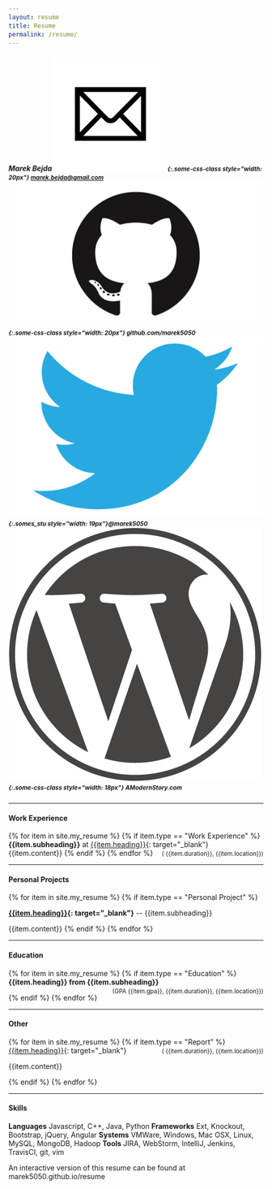 ```yaml
---
layout: resume
title: Resume
permalink: /resume/
---
```


##### Marek Bejda <small>![email](/static/emails.png){:.some-css-class style="width: 20px"}  marek.bejda@gmail.com ![email](/static/github.jpeg){:.some-css-class style="width: 20px"}  github.com/marek5050 ![email](/static/twitter.jpg){:.somes_stu style="width: 19px"}@marek5050 ![email](/static/wordpress.png){:.some-css-class style="width: 18px"} AModernStory.com </small>

----
<style  media="print">
.container{
        width:100%;
        margin:0px!important;
        padding:0px!important;
        max-width:100%;
}
small{
    font-size:60%;
}
*{
font-size:95%;
}
p{
margin-bottom:0px;
}
ul{
margin-bottom:5px;
}
hr{
margin:7px 0px;
}

h4{
font-weight:700;
}

</style>
<style>
.pull-right{
float:right}
.post-content h4{
 font-size:95%;
 margin-bottom:2px;
}
h4{
font-weight:700;
}
</style>
#### Work Experience

{% for item in site.my_resume %}
{% if item.type == "Work Experience" %}
**{{item.subheading}}** at [{{item.heading}}]({{item.link}}){: target="_blank"} <span class='pull-right'><small>( {{item.duration}}, {{item.location}})</small></span>
{{item.content}}
{% endif %}
{% endfor %}

----

#### Personal Projects

{% for item in site.my_resume %}
{% if item.type == "Personal Project" %}

**[{{item.heading}}]({{item.link}}){: target="_blank"}** -- {{item.subheading}}

{{item.content}}
{% endif %}
{% endfor %}

----

#### Education

{% for item in site.my_resume %}
{% if item.type == "Education" %}
**{{item.heading}} from {{item.subheading}}** <span class='pull-right'><small>(GPA {{item.gpa}}, {{item.duration}}, {{item.location}})</small></span>

<!-- [{{item.heading}}]({{item.link}}){: target="_blank"} -->
{% endif %}
{% endfor %}

----

#### Other

{% for item in site.my_resume %}
{% if item.type == "Report" %}
[{{item.heading}}]({{item.link}}){: target="_blank"}
<span class='pull-right'><small>( {{item.duration}}, {{item.location}})</small></span>

{{item.content}}

{% endif %}
{% endfor %}

----

#### Skills
**Languages**	Javascript, C++, Java,  Python
**Frameworks**	Ext, Knockout, Bootstrap, jQuery, Angular
**Systems**	VMWare, Windows, Mac OSX, Linux, MySQL, MongoDB, Hadoop
**Tools**		JIRA, WebStorm, IntelliJ, Jenkins, TravisCI, git, vim

<span class="pull-right">An interactive version of this resume can be found at marek5050.github.io/resume</span>


